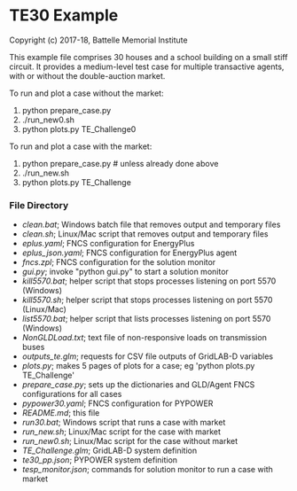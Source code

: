 # TE30 Example

Copyright (c) 2017-18, Battelle Memorial Institute

This example file comprises 30 houses and a school building on a small
stiff circuit. It provides a medium-level test case for multiple transactive
agents, with or without the double-auction market.

To run and plot a case without the market:

1. python prepare_case.py
2. ./run_new0.sh 
3. python plots.py TE_Challenge0

To run and plot a case with the market:

1. python prepare_case.py  # unless already done above
2. ./run_new.sh 
3. python plots.py TE_Challenge

### File Directory

- *clean.bat*; Windows batch file that removes output and temporary files
- *clean.sh*; Linux/Mac script that removes output and temporary files
- *eplus.yaml*; FNCS configuration for EnergyPlus
- *eplus_json.yaml*; FNCS configuration for EnergyPlus agent
- *fncs.zpl*; FNCS configuration for the solution monitor
- *gui.py*; invoke "python gui.py" to start a solution monitor
- *kill5570.bat*; helper script that stops processes listening on port 5570 (Windows)
- *kill5570.sh*; helper script that stops processes listening on port 5570 (Linux/Mac)
- *list5570.bat*; helper script that lists processes listening on port 5570 (Windows)
- *NonGLDLoad.txt*; text file of non-responsive loads on transmission buses
- *outputs_te.glm*; requests for CSV file outputs of GridLAB-D variables
- *plots.py*; makes 5 pages of plots for a case; eg 'python plots.py TE_Challenge'
- *prepare_case.py*; sets up the dictionaries and GLD/Agent FNCS configurations for all cases
- *pypower30.yaml*; FNCS configuration for PYPOWER
- *README.md*; this file
- *run30.bat*; Windows script that runs a case with market
- *run_new.sh*; Linux/Mac script for the case with market
- *run_new0.sh*; Linux/Mac script for the case without market
- *TE_Challenge.glm*; GridLAB-D system definition
- *te30_pp.json*; PYPOWER system definition
- *tesp_monitor.json*; commands for solution monitor to run a case with market

